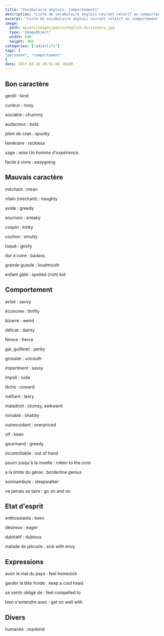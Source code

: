 ```yaml
---
title: "Vocabulaire anglais: Comportements"
description: "Liste de vocabulaire anglais courant relatif au comportement d'une personne."
excerpt: "Liste de vocabulaire anglais courant relatif au comportement d'une personne."
image:
  path: assets/images/posts/english-dictionary.jpg
  type: "ImageObject"
  width: 640
  height: 360
categories: ["adjectifs"]
tags: [
"personne", "comportement"
]
date: 2017-03-28 20:51:00 +0100
---
```


## Bon caractère

gentil
: kind

curieux
: nosy

sociable
: chummy

audacieux
: bold

plein de cran
: spunky

téméraire
: reckless

sage
: wise
*Un homme d'expérience.*

facile à vivre
: easygoing


## Mauvais caractère

méchant
: mean

vilain (méchant)
: naughty

avide
: greedy

sournois
: sneaky

coquin
: kinky

cochon
: smutty

toqué
: goofy

dur à cuire
: badass

grande gueule
: loudmouth

enfant gâté
: spoiled (rich) kid


## Comportement

avisé
: savvy

économe
: thrifty

bizarre
: weird

délicat
: dainty

féroce
: fierce

gai, guilleret
: perky

grossier
: uncouth

impertinent
: sassy

impoli
: rude

lâche
: coward

méfiant
: leery

maladroit
: clumsy, awkward

minable
: shabby

outrecuidant
: overpriced

vif
: keen

gourmand
: greedy

incontrôlable
: out of hand

pourri jusqu'à la moelle
: rotten to the core

a la limite du génie
: borderline genius

somnambule
: sleepwalker

ne jamais se taire
: go on and on


## Etat d'esprit

enthousiaste
: keen

désireux
: eager

dubitatif
: dubious

malade de jalousie
: sick with envy


## Expressions

avoir le mal du pays
: feel homesick

garder la tête froide
: keep a cool head

se sentir obligé de
: feel compelled to

bien s'entendre avec
: get on well with


## Divers

humanité
: mankind
